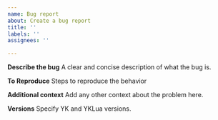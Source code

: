 ```yaml
---
name: Bug report
about: Create a bug report
title: ''
labels: ''
assignees: ''

---
```


**Describe the bug**
A clear and concise description of what the bug is.

**To Reproduce**
Steps to reproduce the behavior

**Additional context**
Add any other context about the problem here.

**Versions**
Specify YK and YKLua versions.
